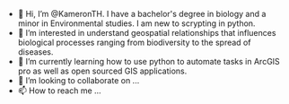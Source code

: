 - 👋 Hi, I’m @KameronTH. I have a bachelor's degree in biology and a minor in Environmental studies. I am new to scrypting in python.
- 👀 I’m interested in understand geospatial relationships that influences biological processes ranging from biodiversity to the spread of diseases.
- 🌱 I’m currently learning how to use python to automate tasks in ArcGIS pro as well as open sourced GIS applications.
- 💞️ I’m looking to collaborate on ...
- 📫 How to reach me ...

<!---
KameronTH/KameronTH is a ✨ special ✨ repository because its `README.md` (this file) appears on your GitHub profile.
You can click the Preview link to take a look at your changes.
--->
